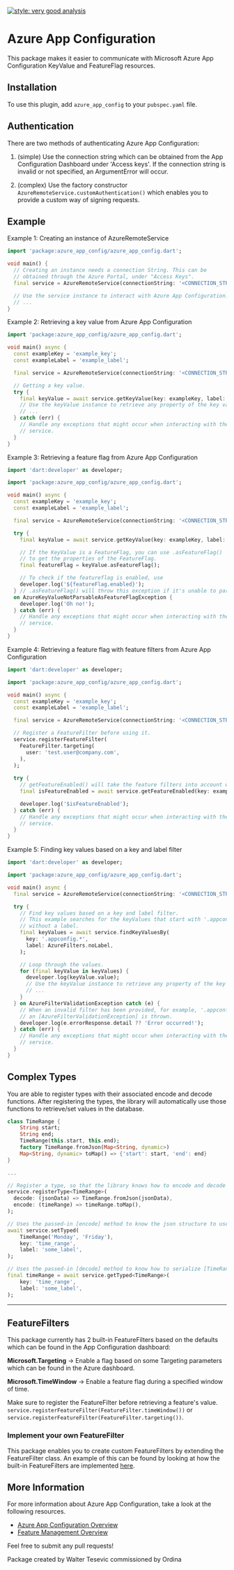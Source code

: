 [![style: very good analysis](https://img.shields.io/badge/style-very_good_analysis-B22C89.svg)](https://pub.dev/packages/very_good_analysis)

# Azure App Configuration  
This package makes it easier to communicate with Microsoft Azure App Configuration KeyValue and FeatureFlag resources.

## Installation
To use this plugin, add `azure_app_config` to your `pubspec.yaml` file.


## Authentication

There are two methods of authenticating Azure App Configuration:

1. (simple) Use the connection string which can be obtained from the App Configuration Dashboard under 'Access keys'. If the connection string is invalid or not specified, an ArgumentError will occur.

2. (complex) Use the factory constructor `AzureRemoteService.customAuthentication()` which enables you to provide a custom way of signing requests.

## Example 
Example 1: Creating an instance of AzureRemoteService

```dart
import 'package:azure_app_config/azure_app_config.dart';

void main() {
  // Creating an instance needs a connection String. This can be
  // obtained through the Azure Portal, under "Access Keys".
  final service = AzureRemoteService(connectionString: '<CONNECTION_STRING>');

  // Use the service instance to interact with Azure App Configuration.
  // ...
}
```
Example 2: Retrieving a key value from Azure App Configuration
```dart
import 'package:azure_app_config/azure_app_config.dart';

void main() async {
  const exampleKey = 'example_key';
  const exampleLabel = 'example_label';

  final service = AzureRemoteService(connectionString: '<CONNECTION_STRING>');

  // Getting a key value.
  try {
    final keyValue = await service.getKeyValue(key: exampleKey, label: exampleLabel);
    // Use the keyValue instance to retrieve any property of the key value.
    // ...
  } catch (err) {
    // Handle any exceptions that might occur when interacting with the Azure
    // service.
  }
}
```
Example 3: Retrieving a feature flag from Azure App Configuration
```dart
import 'dart:developer' as developer;

import 'package:azure_app_config/azure_app_config.dart';

void main() async {
  const exampleKey = 'example_key';
  const exampleLabel = 'example_label';

  final service = AzureRemoteService(connectionString: '<CONNECTION_STRING>');

  try {
    final keyValue = await service.getKeyValue(key: exampleKey, label: exampleLabel);

    // If the KeyValue is a FeatureFlag, you can use .asFeatureFlag()
    // to get the properties of the FeatureFlag.
    final featureFlag = keyValue.asFeatureFlag();

    // To check if the featureflag is enabled, use
    developer.log('${featureFlag.enabled}');
  } // .asFeatureFlag() will throw this exception if it's unable to parse.
  on AzureKeyValueNotParsableAsFeatureFlagException {
    developer.log('Oh no!');
  } catch (err) {
    // Handle any exceptions that might occur when interacting with the Azure
    // service.
  }
}
```
Example 4: Retrieving a feature flag with feature filters from Azure App Configuration
```dart
import 'dart:developer' as developer;

import 'package:azure_app_config/azure_app_config.dart';

void main() async {
  const exampleKey = 'example_key';
  const exampleLabel = 'example_label';

  final service = AzureRemoteService(connectionString: '<CONNECTION_STRING>');

  // Register a FeatureFilter before using it.
  service.registerFeatureFilter(
    FeatureFilter.targeting(
      user: 'test.user@company.com',
    ),
  );
  
  try {
    // getFeatureEnabled() will take the feature filters into account when evaluating. 
    final isFeatureEnabled = await service.getFeatureEnabled(key: exampleKey, label: exampleLabel);

    developer.log('$isFeatureEnabled');
  } catch (err) {
    // Handle any exceptions that might occur when interacting with the Azure
    // service.
  }
}
```

Example 5: Finding key values based on a key and label filter
```dart
import 'dart:developer' as developer;

import 'package:azure_app_config/azure_app_config.dart';

void main() async {
  final service = AzureRemoteService(connectionString: '<CONNECTION_STRING>');

  try {
    // Find key values based on a key and label filter.
    // This example searches for the keyValues that start with '.appconfig.'
    // without a label.
    final keyValues = await service.findKeyValuesBy(
      key: '.appconfig.*',
      label: AzureFilters.noLabel,
    );

    // Loop through the values.
    for (final keyValue in keyValues) {
      developer.log(keyValue.value);
      // Use the keyValue instance to retrieve any property of the key value.
      // ...
    }
  } on AzureFilterValidationException catch (e) {
    // When an invalid filter has been provided, for example, '.appconfig.**',
    // an [AzureFilterValidationException] is thrown.
    developer.log(e.errorResponse.detail ?? 'Error occurred!');
  } catch (err) {
    // Handle any exceptions that might occur when interacting with the Azure
    // service.
  }
}
```

## Complex Types

You are able to register types with their associated 
encode and decode functions. After registering the types, the library will automatically use those functions to retrieve/set values in the database.
```dart
class TimeRange {
    String start;
    String end;
    TimeRange(this.start, this.end);
    factory TimeRange.fromJson(Map<String, dynamic>)
    Map<String, dynamic> toMap() => {'start': start, 'end': end}
}

...

// Register a type, so that the library knows how to encode and decode the model
service.registerType<TimeRange>(
  decode: (jsonData) => TimeRange.fromJson(jsonData),
  encode: (timeRange) => timeRange.toMap(),
);

// Uses the passed-in [encode] method to know the json structure to use.
await service.setTyped(
    TimeRange('Monday', 'Friday'),
    key: 'time_range',
    label: 'some_label',
);

// Uses the passed-in [decode] method to know how to serialize [TimeRange]
final timeRange = await service.getTyped<TimeRange>(
    key: 'time_range',
    label: 'some_label',
); 
```
---

## FeatureFilters
This package currently has 2 built-in FeatureFilters based on the defaults which can be found in the App Configuration dashboard:

**Microsoft.Targeting** -> Enable a flag based on some Targeting parameters which can be found in the Azure dashboard.  

**Microsoft.TimeWindow** -> Enable a feature flag during a specified window of time.

Make sure to register the FeatureFilter before retrieving a feature's value. <br>
`service.registerFeatureFilter(FeatureFilter.timeWindow())` 
or <br>
`service.registerFeatureFilter(FeatureFilter.targeting())`. 

### Implement your own FeatureFilter

This package enables you to create custom FeatureFilters by extending the FeatureFilter class. An example of this can be found by looking at how the built-in FeatureFilters are implemented [here](lib/src/feature_filters/targeting_filter.dart).


## More Information
For more information about Azure App Configuration, take a look at the following resources.

 - [Azure App Configuration Overview](https://learn.microsoft.com/en-us/azure/azure-app-configuration/overview)
 - [Feature Management Overview](https://learn.microsoft.com/en-us/azure/azure-app-configuration/concept-feature-management)


Feel free to submit any pull requests!




Package created by Walter Tesevic commissioned by Ordina
